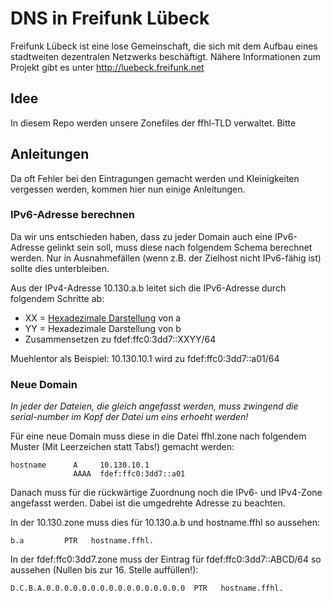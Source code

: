 # DNS in Freifunk Lübeck
Freifunk Lübeck ist eine lose Gemeinschaft, die sich mit dem Aufbau eines stadtweiten dezentralen Netzwerks beschäftigt.
Nähere Informationen zum Projekt gibt es unter http://luebeck.freifunk.net

## Idee
In diesem Repo werden unsere Zonefiles der ffhl-TLD verwaltet.
Bitte

## Anleitungen
Da oft Fehler bei den Eintragungen gemacht werden und Kleinigkeiten vergessen werden, kommen hier nun einige Anleitungen.

### IPv6-Adresse berechnen
Da wir uns entschieden haben, dass zu jeder Domain auch eine IPv6-Adresse gelinkt sein soll, muss diese nach folgendem Schema berechnet werden.
Nur in Ausnahmefällen (wenn z.B. der Zielhost nicht IPv6-fähig ist) sollte dies unterbleiben.

Aus der IPv4-Adresse 10.130.a.b leitet sich die IPv6-Adresse durch folgendem Schritte ab:
* XX = [Hexadezimale Darstellung](https://de.wikipedia.org/wiki/Hexadezimalsystem#Umwandlung_von_Dezimalzahlen_in_Hexadezimalzahlen) von a
* YY = Hexadezimale Darstellung von b
* Zusammensetzen zu fdef:ffc0:3dd7::XXYY/64

Muehlentor als Beispiel:
10.130.10.1 wird zu fdef:ffc0:3dd7::a01/64

### Neue Domain
*In jeder der Dateien, die gleich angefasst werden, muss zwingend die serial-number im Kopf der Datei um eins erhoeht werden!*

Für eine neue Domain muss diese in die Datei ffhl.zone nach folgendem Muster (Mit Leerzeichen statt Tabs!) gemacht werden:
```
hostname      A     10.130.10.1
              AAAA  fdef:ffc0:3dd7::a01
```
Danach muss für die rückwärtige Zuordnung noch die IPv6- und IPv4-Zone angefasst werden. Dabei ist die umgedrehte Adresse zu beachten.

In der 10.130.zone muss dies für 10.130.a.b und hostname.ffhl so aussehen:
```
b.a         PTR   hostname.ffhl.
```

In der fdef:ffc0:3dd7.zone muss der Eintrag für fdef:ffc0:3dd7::ABCD/64 so aussehen (Nullen bis zur 16. Stelle auffüllen!):
```
D.C.B.A.0.0.0.0.0.0.0.0.0.0.0.0.0.0.0.0  PTR   hostname.ffhl.
```

